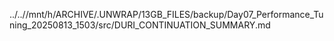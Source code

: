 ../..//mnt/h/ARCHIVE/.UNWRAP/13GB_FILES/backup/Day07_Performance_Tuning_20250813_1503/src/DURI_CONTINUATION_SUMMARY.md